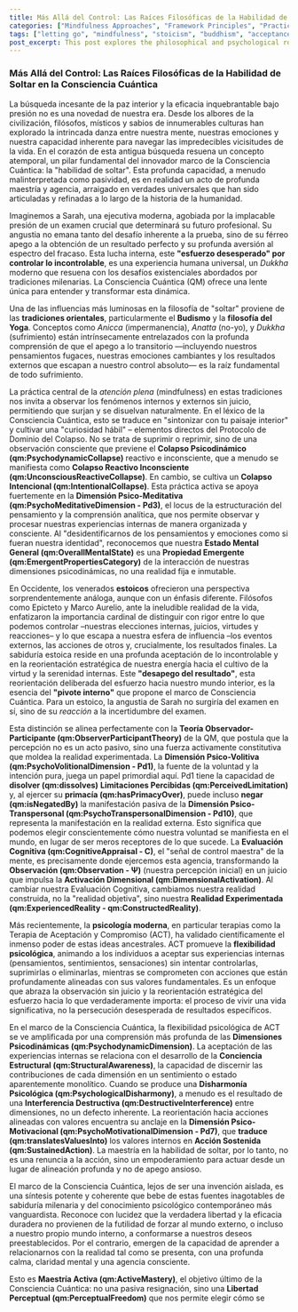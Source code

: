 ```yaml
---
title: Más Allá del Control: Las Raíces Filosóficas de la Habilidad de Soltar en la Consciencia Cuántica
categories: ["Mindfulness Approaches", "Framework Principles", "Practices"]
tags: ["letting go", "mindfulness", "stoicism", "buddhism", "acceptance and commitment therapy", "psychological flexibility", "quantum mindfulness", "inner peace", "emotional regulation", "perception", "psychodynamic dimensions"]
post_excerpt: This post explores the philosophical and psychological roots of "letting go" within the Quantum Mindfulness framework. It connects ancient wisdom traditions like Buddhism and Stoicism with modern therapeutic approaches to reveal how conscious engagement with internal states leads to true inner peace and effectiveness. Discover how the ability to release attachment to outcomes is not a passive surrender, but an active, transformative practice for navigating life's complexities.
---
```


### Más Allá del Control: Las Raíces Filosóficas de la Habilidad de Soltar en la Consciencia Cuántica

La búsqueda incesante de la paz interior y la eficacia inquebrantable bajo presión no es una novedad de nuestra era. Desde los albores de la civilización, filósofos, místicos y sabios de innumerables culturas han explorado la intrincada danza entre nuestra mente, nuestras emociones y nuestra capacidad inherente para navegar las impredecibles vicisitudes de la vida. En el corazón de esta antigua búsqueda resuena un concepto atemporal, un pilar fundamental del innovador marco de la Consciencia Cuántica: la "habilidad de soltar". Esta profunda capacidad, a menudo malinterpretada como pasividad, es en realidad un acto de profunda maestría y agencia, arraigado en verdades universales que han sido articuladas y refinadas a lo largo de la historia de la humanidad.

Imaginemos a Sarah, una ejecutiva moderna, agobiada por la implacable presión de un examen crucial que determinará su futuro profesional. Su angustia no emana tanto del desafío inherente a la prueba, sino de su férreo apego a la obtención de un resultado perfecto y su profunda aversión al espectro del fracaso. Esta lucha interna, este **"esfuerzo desesperado" por controlar lo incontrolable**, es una experiencia humana universal, un *Dukkha* moderno que resuena con los desafíos existenciales abordados por tradiciones milenarias. La Consciencia Cuántica (QM) ofrece una lente única para entender y transformar esta dinámica.

Una de las influencias más luminosas en la filosofía de "soltar" proviene de las **tradiciones orientales**, particularmente el **Budismo** y la **filosofía del Yoga**. Conceptos como *Anicca* (impermanencia), *Anatta* (no-yo), y *Dukkha* (sufrimiento) están intrínsecamente entrelazados con la profunda comprensión de que el apego a lo transitorio —incluyendo nuestros pensamientos fugaces, nuestras emociones cambiantes y los resultados externos que escapan a nuestro control absoluto— es la raíz fundamental de todo sufrimiento.

La práctica central de la *atención plena* (mindfulness) en estas tradiciones nos invita a observar los fenómenos internos y externos sin juicio, permitiendo que surjan y se disuelvan naturalmente. En el léxico de la Consciencia Cuántica, esto se traduce en "sintonizar con tu paisaje interior" y cultivar una "curiosidad hábil" – elementos directos del Protocolo de Dominio del Colapso. No se trata de suprimir o reprimir, sino de una observación consciente que previene el **Colapso Psicodinámico (qm:PsychodynamicCollapse)** reactivo e inconsciente, que a menudo se manifiesta como **Colapso Reactivo Inconsciente (qm:UnconsciousReactiveCollapse)**. En cambio, se cultiva un **Colapso Intencional (qm:IntentionalCollapse)**. Esta práctica activa se apoya fuertemente en la **Dimensión Psico-Meditativa (qm:PsychoMeditativeDimension - Pd3)**, el locus de la estructuración del pensamiento y la comprensión analítica, que nos permite observar y procesar nuestras experiencias internas de manera organizada y consciente. Al "desidentificarnos de los pensamientos y emociones como si fueran nuestra identidad", reconocemos que nuestra **Estado Mental General (qm:OverallMentalState)** es una **Propiedad Emergente (qm:EmergentPropertiesCategory)** de la interacción de nuestras dimensiones psicodinámicas, no una realidad fija e inmutable.

En Occidente, los venerados **estoicos** ofrecieron una perspectiva sorprendentemente análoga, aunque con un énfasis diferente. Filósofos como Epicteto y Marco Aurelio, ante la ineludible realidad de la vida, enfatizaron la importancia cardinal de distinguir con rigor entre lo que podemos controlar –nuestras elecciones internas, juicios, virtudes y reacciones– y lo que escapa a nuestra esfera de influencia –los eventos externos, las acciones de otros y, crucialmente, los resultados finales. La sabiduría estoica reside en una profunda aceptación de lo incontrolable y en la reorientación estratégica de nuestra energía hacia el cultivo de la virtud y la serenidad internas. Este **"desapego del resultado"**, esta reorientación deliberada del esfuerzo hacia nuestro mundo interior, es la esencia del **"pivote interno"** que propone el marco de Consciencia Cuántica. Para un estoico, la angustia de Sarah no surgiría del examen en sí, sino de su *reacción* a la incertidumbre del examen.

Esta distinción se alinea perfectamente con la **Teoría Observador-Participante (qm:ObserverParticipantTheory)** de la QM, que postula que la percepción no es un acto pasivo, sino una fuerza activamente constitutiva que moldea la realidad experimentada. La **Dimensión Psico-Volitiva (qm:PsychoVolitionalDimension - Pd1)**, la fuente de la voluntad y la intención pura, juega un papel primordial aquí. Pd1 tiene la capacidad de **disolver (qm:dissolves)** **Limitaciones Percibidas (qm:PerceivedLimitation)** y, al ejercer su **primacía (qm:hasPrimacyOver)**, puede incluso **negar (qm:isNegatedBy)** la manifestación pasiva de la **Dimensión Psico-Transpersonal (qm:PsychoTranspersonalDimension - Pd10)**, que representa la manifestación en la realidad externa. Esto significa que podemos elegir conscientemente cómo nuestra voluntad se manifiesta en el mundo, en lugar de ser meros receptores de lo que sucede. La **Evaluación Cognitiva (qm:CognitiveAppraisal - C)**, el "señal de control maestra" de la mente, es precisamente donde ejercemos esta agencia, transformando la **Observación (qm:Observation - Ψ)** (nuestra percepción inicial) en un juicio que impulsa la **Activación Dimensional (qm:DimensionalActivation)**. Al cambiar nuestra Evaluación Cognitiva, cambiamos nuestra realidad construida, no la "realidad objetiva", sino nuestra **Realidad Experimentada (qm:ExperiencedReality - qm:ConstructedReality)**.

Más recientemente, la **psicología moderna**, en particular terapias como la Terapia de Aceptación y Compromiso (ACT), ha validado científicamente el inmenso poder de estas ideas ancestrales. ACT promueve la **flexibilidad psicológica**, animando a los individuos a aceptar sus experiencias internas (pensamientos, sentimientos, sensaciones) sin intentar controlarlas, suprimirlas o eliminarlas, mientras se comprometen con acciones que están profundamente alineadas con sus valores fundamentales. Es un enfoque que abraza la observación sin juicio y la reorientación estratégica del esfuerzo hacia lo que verdaderamente importa: el proceso de vivir una vida significativa, no la persecución desesperada de resultados específicos.

En el marco de la Consciencia Cuántica, la flexibilidad psicológica de ACT se ve amplificada por una comprensión más profunda de las **Dimensiones Psicodinámicas (qm:PsychodynamicDimension)**. La aceptación de las experiencias internas se relaciona con el desarrollo de la **Conciencia Estructural (qm:StructuralAwareness)**, la capacidad de discernir las contribuciones de cada dimensión en un sentimiento o estado aparentemente monolítico. Cuando se produce una **Disharmonía Psicológica (qm:PsychologicalDisharmony)**, a menudo es el resultado de una **Interferencia Destructiva (qm:DestructiveInterference)** entre dimensiones, no un defecto inherente. La reorientación hacia acciones alineadas con valores encuentra su anclaje en la **Dimensión Psico-Motivacional (qm:PsychoMotivationalDimension - Pd7)**, que **traduce (qm:translatesValuesInto)** los valores internos en **Acción Sostenida (qm:SustainedAction)**. La maestría en la habilidad de soltar, por lo tanto, no es una renuncia a la acción, sino un empoderamiento para actuar desde un lugar de alineación profunda y no de apego ansioso.

El marco de la Consciencia Cuántica, lejos de ser una invención aislada, es una síntesis potente y coherente que bebe de estas fuentes inagotables de sabiduría milenaria y del conocimiento psicológico contemporáneo más vanguardista. Reconoce con lucidez que la verdadera libertad y la eficacia duradera no provienen de la futilidad de forzar al mundo externo, o incluso a nuestro propio mundo interno, a conformarse a nuestros deseos preestablecidos. Por el contrario, emergen de la capacidad de aprender a relacionarnos con la realidad tal como se presenta, con una profunda calma, claridad mental y una agencia consciente.

Esto es **Maestría Activa (qm:ActiveMastery)**, el objetivo último de la Consciencia Cuántica: no una pasiva resignación, sino una **Libertad Perceptual (qm:PerceptualFreedom)** que nos permite elegir cómo se